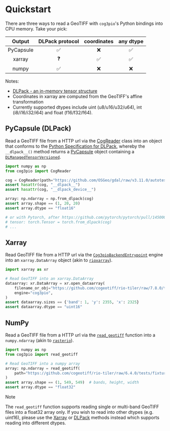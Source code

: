 # Quickstart

There are three ways to read a GeoTIFF with `cog3pio`'s Python bindings into CPU memory.
Take your pick:

|  Output   | DLPack protocol | coordinates | any dtype |
|:---------:|:---------------:|:-----------:|:---------:|
| PyCapsule |      ✅         |     ❌      |     ✅    |
| xarray    |      ❓         |     ✅      |     ✅    |
| numpy     |      ✅         |     ❌      |     ❌    |

Notes:
- [DLPack - an in-memory tensor structure]( https://data-apis.org/array-api/latest/design_topics/data_interchange.html#dlpack-an-in-memory-tensor-structure)
- Coordinates in xarray are computed from the GeoTIFF's affine transformation
- Currently supported dtypes include uint (u8/u16/u32/u64), int (i8/i16/i32/i64) and
  float (f16/f32/f64).


## PyCapsule (DLPack)

Read a GeoTIFF file from a HTTP url via the [CogReader](/api.html#dlpack) class into an
object that conforms to the
[Python Specification for DLPack](https://dmlc.github.io/dlpack/latest/python_spec.html),
whereby the `__dlpack__()` method returns a
[PyCapsule](https://docs.python.org/3/c-api/capsule.html#c.PyCapsule) object containing
a [`DLManagedTensorVersioned`](https://dmlc.github.io/dlpack/latest/c_api.html#c.DLManagedTensorVersioned).

```python
import numpy as np
from cog3pio import CogReader

cog = CogReader(path="https://github.com/OSGeo/gdal/raw/v3.11.0/autotest/gcore/data/float16.tif")
assert hasattr(cog, "__dlpack__")
assert hasattr(cog, "__dlpack_device__")

array: np.ndarray = np.from_dlpack(cog)
assert array.shape == (1, 20, 20)
assert array.dtype == "float16"

# or with Pytorch, after https://github.com/pytorch/pytorch/pull/145000
# tensor: torch.Tensor = torch.from_dlpack(cog)
# ...
```

## Xarray

Read GeoTIFF file from a HTTP url via the [`Cog3pioBackendEntrypoint`](/api.html#xarray)
engine into an `xarray.DataArray` object (akin to
[`rioxarray`](https://corteva.github.io/rioxarray)).

```python
import xarray as xr

# Read GeoTIFF into an xarray.DataArray
dataarray: xr.DataArray = xr.open_dataarray(
    filename_or_obj="https://github.com/cogeotiff/rio-tiler/raw/7.8.0/tests/fixtures/cog_dateline.tif",
    engine="cog3pio",
)
assert dataarray.sizes == {'band': 1, 'y': 2355, 'x': 2325}
assert dataarray.dtype == "uint16"
```

## NumPy

Read a GeoTIFF file from a HTTP url via the [`read_geotiff`](/api.html#numpy) function
into a `numpy.ndarray` (akin to [`rasterio`](https://rasterio.readthedocs.io)).

```python
import numpy as np
from cog3pio import read_geotiff

# Read GeoTIFF into a numpy array
array: np.ndarray = read_geotiff(
    path="https://github.com/cogeotiff/rio-tiler/raw/6.4.0/tests/fixtures/cog_nodata_nan.tif"
)
assert array.shape == (1, 549, 549)  # bands, height, width
assert array.dtype == "float32"
```

> [!NOTE]
> The `read_geotiff` function supports reading single or multi-band GeoTIFF files into a
> float32 array only. If you wish to read into other dtypes (e.g. uint16), please use
> the [Xarray](quickstart#xarray) or [DLPack](quickstart#pycapsule-dlpack) methods
> instead which supports reading into different dtypes.
